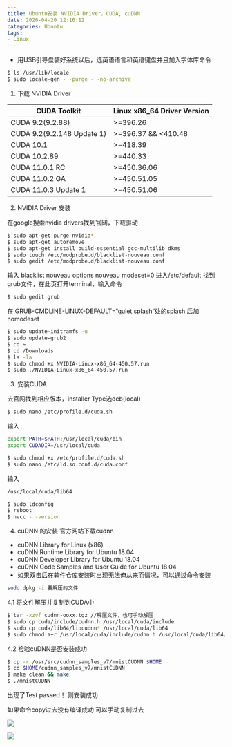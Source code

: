 ```yaml
---
title: Ubuntu安装 NVIDIA Driver，CUDA, cuDNN
date: 2020-04-20 12:16:12
categories: Ubuntu
tags:
- Linux
---
```


- 用USB引导盘装好系统以后，选英语语言和英语键盘并且加入字体库命令

```bash
$ ls /usr/lib/locale
$ sudo locale-gen - -purge - -no-archive
```

 1. 下载 NVIDIA  Driver

| CUDA Toolkit               | Linux x86_64 Driver Version |
| -------------------------- | --------------------------- |
| CUDA 9.2(9.2.88)           | >=396.26                    |
| CUDA 9.2(9.2.148 Update 1) | >=396.37 && <410.48         |
| CUDA 10.1                  | >=418.39                    |
| CUDA 10.2.89               | >=440.33                    |
| CUDA 11.0.1 RC             | >=450.36.06                 |
| CUDA 11.0.2 GA             | >=450.51.05                 |
| CUDA 11.0.3 Update 1       | >=450.51.06                 |

2. NVIDIA  Driver 安装

在google搜索nvidia drivers找到官网，下载驱动

```bash
$ sudo apt-get purge nvidia*
$ sudo apt-get autoremove
$ sudo apt-get install build-essential gcc-multilib dkms
$ sudo touch /etc/modprobe.d/blacklist-nouveau.conf
$ sudo gedit /etc/modprobe.d/blacklist-nouveau.conf
```
输入
blacklist nouveau
options nouveau modeset=0
进入/etc/default 找到grub文件，在此⻚打开terminal，输入命令

```bash
$ sudo gedit grub
```
在 GRUB-CMDLINE-LINUX-DEFAULT=“quiet splash“处的splash 后加nomodeset
```bash
$ sudo update-initramfs -u 
$ sudo update-grub2
$ cd ~
$ cd /Downloads
$ ls -la
$ sudo chmod +x NVIDIA-Linux-x86_64-450.57.run 
$ sudo ./NVIDIA-Linux-x86_64-450.57.run
```
3. 安装CUDA

去官网找到相应版本，installer Type选deb(local)

```bash
$ sudo nano /etc/profile.d/cuda.sh
```
输入

```bash
export PATH=$PATH:/usr/local/cuda/bin
export CUDADIR=/usr/local/cuda
```

```bash
$ sudo chmod +x /etc/profile.d/cuda.sh 
$ sudo nano /etc/ld.so.conf.d/cuda.conf
```
输入

```bash
/usr/local/cuda/lib64
```
```bash
$ sudo ldconfig 
$ reboot
$ nvcc - -version
```
4. cuDNN 的安装
官方网站下载cudnn
- cuDNN Library for Linux (x86)
- cuDNN Runtime Library for Ubuntu 18.04
- cuDNN Developer Library for Ubuntu 18.04
- cuDNN Code Samples and User Guide for Ubuntu 18.04
- 如果双击后在软件仓库安装时出现无法俺从来而情况，可以通过命令安装

```bash
sudo dpkg -i 要解压的文件
```
4.1 将文件解压并复制到CUDA中

```bash
$ tar -xzvf cudnn-ooxx.tgz //解压文件，也可手动解压
$ sudo cp cuda/include/cudnn.h /usr/local/cuda/include
$ sudo cp cuda/lib64/libcudnn* /usr/local/cuda/lib64
$ sudo chmod a+r /usr/local/cuda/include/cudnn.h /usr/local/cuda/lib64/libcudnn*
```
4.2 检验cuDNN是否安装成功
```bash
$ cp -r /usr/src/cudnn_samples_v7/mnistCUDNN $HOME
$ cd $HOME/cudnn_samples_v7/mnistCUDNN 
$ make clean && make
$ ./mnistCUDNN
```
出现了Test passed！ 则安装成功

如果命令copy过去没有编译成功 可以手动复制过去

![](https://img-blog.csdnimg.cn/20210120045448638.png?x-oss-process=image/watermark,type_ZmFuZ3poZW5naGVpdGk,shadow_10,text_aHR0cHM6Ly9ibG9nLmNzZG4ubmV0L3dlaXhpbl80NTI0MzQ4Ng==,size_16,color_FFFFFF,t_70)

![](https://img-blog.csdnimg.cn/20210120045501656.png?x-oss-process=image/watermark,type_ZmFuZ3poZW5naGVpdGk,shadow_10,text_aHR0cHM6Ly9ibG9nLmNzZG4ubmV0L3dlaXhpbl80NTI0MzQ4Ng==,size_16,color_FFFFFF,t_70)